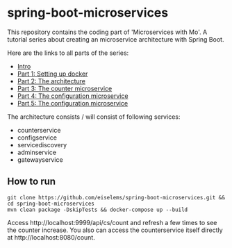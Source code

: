 # spring-boot-microservices

This repository contains the coding part of 'Microservices with Mo'.
A tutorial series about creating an microservice architecture with Spring Boot.

Here are the links to all parts of the series:
* [Intro](https://medium.com/@marcus.eisele/implementing-a-microservice-architecture-with-spring-boot-intro-cdb6ad16806c "Implementing a microservice architecture with Spring Boot — Intro")
* [Part 1: Setting up docker](https://medium.com/@marcus.eisele/implementing-a-microservice-architecture-with-spring-boot-part-one-the-environment-cbc032473ab8 "Setting up docker")
* [Part 2: The architecture](https://medium.com/@marcus.eisele/microservices-with-mo-part-two-the-architecture-3845b5228ddb "Microservices with Mo - Part Two: The architecture")
* [Part 3: The counter microservice](https://medium.com/@marcus.eisele/microservices-with-mo-part-three-the-counter-microservice-5fa34af2dcdc "Microservices with Mo — Part Three: The Counter Microservice")
* [Part 4: The configuration microservice](https://medium.com/@marcus.eisele/microservices-with-mo-part-four-the-configuration-service-7d9a5b1b4f72 "Microservices with Mo — Part Four: The Configuration Service")
* [Part 5: The configuration microservice](https://medium.com/@marcus.eisele/microservices-with-mo-part-five-the-registry-service-netflix-eureka-96f0de083252 "Microservices with Mo — Part Five: The Registry Service (Netflix Eureka)")


The architecture consists / will consist of following services:
* counterservice
* configservice
* servicediscovery
* adminservice
* gatewayservice

## How to run

```
git clone https://github.com/eiselems/spring-boot-microservices.git && cd spring-boot-microservices
mvn clean package -DskipTests && docker-compose up --build
```

Access http://localhost:9999/api/cs/count and refresh a few times to see the counter increase.
You also can access the counterservice itself directly at http://localhost:8080/count.
